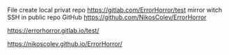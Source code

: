 File create local
privat repo
https://gitlab.com/ErrorHorror/test
mirror witch SSH in public repo GitHub
https://github.com/NikosColev/ErrorHorror


https://errorhorror.gitlab.io/test/

https://nikoscolev.github.io/ErrorHorror/


